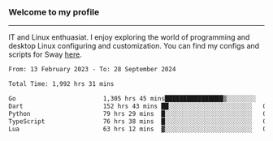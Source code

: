 ### Welcome to my profile

---

IT and Linux enthuasiat. I enjoy exploring the world of programming and desktop Linux configuring and customization. You can find my configs and scripts for Sway [here](https://github.com/uroborosq/mess-of-linux-configurations).

<!-- <div display="block">
 	<img align="left" width="48%" alt="isocalendar" src=".github/metrics/isocalendar_metrics.svg" />
	<img align="center" width="48%" alt="contributions" src=".github/metrics/contributions_metrics.svg" />
	<img align="center" alt="languages" src=".github/metrics/languages_metrics.svg" />
</div> -->

<!-- ![](https://komarev.com/ghpvc/?username=uroborosq&color=success&style=flat-square) -->
<!-- [](https://img.shields.io/github/last-commit/uroborosq/uroborosq?label=Profile%20updated&style=flat-square) -->

<!--START_SECTION:waka-->

```txt
From: 13 February 2023 - To: 28 September 2024

Total Time: 1,992 hrs 31 mins

Go                        1,305 hrs 45 mins████████████████▒░░░░░░░░   64.82 %
Dart                      152 hrs 43 mins ██░░░░░░░░░░░░░░░░░░░░░░░   07.58 %
Python                    79 hrs 29 mins  █░░░░░░░░░░░░░░░░░░░░░░░░   03.95 %
TypeScript                76 hrs 38 mins  █░░░░░░░░░░░░░░░░░░░░░░░░   03.80 %
Lua                       63 hrs 12 mins  ▓░░░░░░░░░░░░░░░░░░░░░░░░   03.14 %
```

<!--END_SECTION:waka-->
